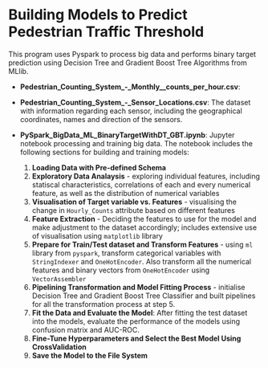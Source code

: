 # Building Models to Predict Pedestrian Traffic Threshold
This program uses Pyspark to process big data and performs binary target prediction using Decision Tree and Gradient Boost Tree Algorithms from MLlib.

* **Pedestrian_Counting_System_-_Monthly__counts_per_hour.csv**:

* **Pedestrian_Counting_System_-_Sensor_Locations.csv**: The dataset with information regarding each sensor, including the geographical coordinates, names and direction of the sensors. 

* **PySpark_BigData_ML_BinaryTargetWithDT_GBT.ipynb**: Jupyter notebook processing and training big data. The notebook includes the following sections for building and training models: 

  1. **Loading Data with Pre-defined Schema**
  2. **Exploratory Data Analaysis** - exploring individual features, including statiscal characteristics, correlations of each and every numerical feature, as well as the distribution of numerical variables 
  3. **Visualisation of Target variable vs. Features** - visualising the change in ``Hourly_Counts`` attribute based on different features 
  4. **Feature Extraction** - Deciding the features to use for the model and make adjustment to the dataset accordingly; includes extensive use of visualisation using ``matplotlib`` library 
  5. **Prepare for Train/Test dataset and Transform Features** - using ``ml`` library from ``pyspark``, transform categorical variables with ``StringIndexer`` and ``OneHotEncoder``. Also transform all the numerical features and binary vectors from ``OneHotEncoder`` using ``VectorAssembler``
  6. **Pipelining Transformation and Model Fitting Process** - initialise Decision Tree and Gradient Boost Tree Classifier and built pipelines for all the transformation process at step 5. 
  7. **Fit the Data and Evaluate the Model**: After fitting the test dataset into the models, evaluate the performance of the models using confusion matrix and AUC-ROC. 
  8. **Fine-Tune Hyperparameters and Select the Best Model Using CrossValidation**
  9. **Save the Model to the File System**

